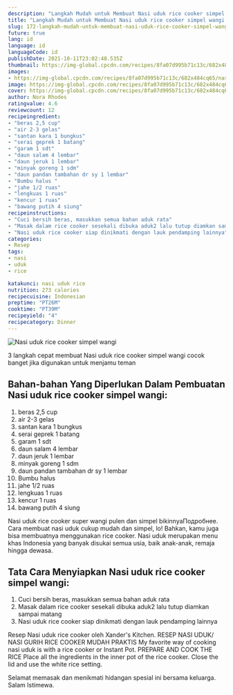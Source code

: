 ```yaml
---
description: "Langkah Mudah untuk Membuat Nasi uduk rice cooker simpel wangi yang Lezat"
title: "Langkah Mudah untuk Membuat Nasi uduk rice cooker simpel wangi yang Lezat"
slug: 172-langkah-mudah-untuk-membuat-nasi-uduk-rice-cooker-simpel-wangi-yang-lezat
future: true
lang: id
language: id
languageCode: id
publishDate: 2021-10-11T23:02:48.535Z 
thumbnail: https://img-global.cpcdn.com/recipes/8fa07d995b71c13c/682x484cq65/nasi-uduk-rice-cooker-simpel-wangi-foto-resep-utama.png
images:
- https://img-global.cpcdn.com/recipes/8fa07d995b71c13c/682x484cq65/nasi-uduk-rice-cooker-simpel-wangi-foto-resep-utama.png
image: https://img-global.cpcdn.com/recipes/8fa07d995b71c13c/682x484cq65/nasi-uduk-rice-cooker-simpel-wangi-foto-resep-utama.png
cover: https://img-global.cpcdn.com/recipes/8fa07d995b71c13c/682x484cq65/nasi-uduk-rice-cooker-simpel-wangi-foto-resep-utama.png
author: Nora Rhodes
ratingvalue: 4.6
reviewcount: 12
recipeingredient:
- "beras 2,5 cup"
- "air 2-3 gelas"
- "santan kara 1 bungkus"
- "serai geprek 1 batang"
- "garam 1 sdt"
- "daun salam 4 lembar"
- "daun jeruk 1 lembar"
- "minyak goreng 1 sdm"
- "daun pandan tambahan dr sy 1 lembar"
- "Bumbu halus "
- "jahe 1/2 ruas"
- "lengkuas 1 ruas"
- "kencur 1 ruas"
- "bawang putih 4 siung"
recipeinstructions:
- "Cuci bersih beras, masukkan semua bahan aduk rata"
- "Masak dalam rice cooker sesekali dibuka aduk2 lalu tutup diamkan sampai matang"
- "Nasi uduk rice cooker siap dinikmati dengan lauk pendamping lainnya"
categories:
- Resep
tags:
- nasi
- uduk
- rice

katakunci: nasi uduk rice 
nutrition: 273 calories
recipecuisine: Indonesian
preptime: "PT26M"
cooktime: "PT39M"
recipeyield: "4"
recipecategory: Dinner
---
```



![Nasi uduk rice cooker simpel wangi](https://img-global.cpcdn.com/recipes/8fa07d995b71c13c/682x484cq65/nasi-uduk-rice-cooker-simpel-wangi-foto-resep-utama.png)

3 langkah cepat membuat  Nasi uduk rice cooker simpel wangi cocok banget jika digunakan untuk menjamu teman

<!--inarticleads1-->

## Bahan-bahan Yang Diperlukan Dalam Pembuatan Nasi uduk rice cooker simpel wangi:

1. beras 2,5 cup
1. air 2-3 gelas
1. santan kara 1 bungkus
1. serai geprek 1 batang
1. garam 1 sdt
1. daun salam 4 lembar
1. daun jeruk 1 lembar
1. minyak goreng 1 sdm
1. daun pandan tambahan dr sy 1 lembar
1. Bumbu halus 
1. jahe 1/2 ruas
1. lengkuas 1 ruas
1. kencur 1 ruas
1. bawang putih 4 siung

Nasi uduk rice cooker super wangi pulen dan simpel bikinnyaПодробнее. Cara membuat nasi uduk cukup mudah dan simpel, lo! Bahkan, kamu juga bisa membuatnya menggunakan rice cooker. Nasi uduk merupakan menu khas Indonesia yang banyak disukai semua usia, baik anak-anak, remaja hingga dewasa. 

<!--inarticleads2-->

## Tata Cara Menyiapkan Nasi uduk rice cooker simpel wangi:

1. Cuci bersih beras, masukkan semua bahan aduk rata
1. Masak dalam rice cooker sesekali dibuka aduk2 lalu tutup diamkan sampai matang
1. Nasi uduk rice cooker siap dinikmati dengan lauk pendamping lainnya


Resep Nasi uduk rice cooker oleh Xander&#39;s Kitchen. RESEP NASI UDUK/ NASI GURIH RICE COOKER MUDAH PRAKTIS My favorite way of cooking nasi uduk is with a rice cooker or Instant Pot. PREPARE AND COOK THE RICE Place all the ingredients in the inner pot of the rice cooker. Close the lid and use the white rice setting. 

Selamat memasak dan menikmati hidangan spesial ini bersama keluarga. Salam Istimewa.
